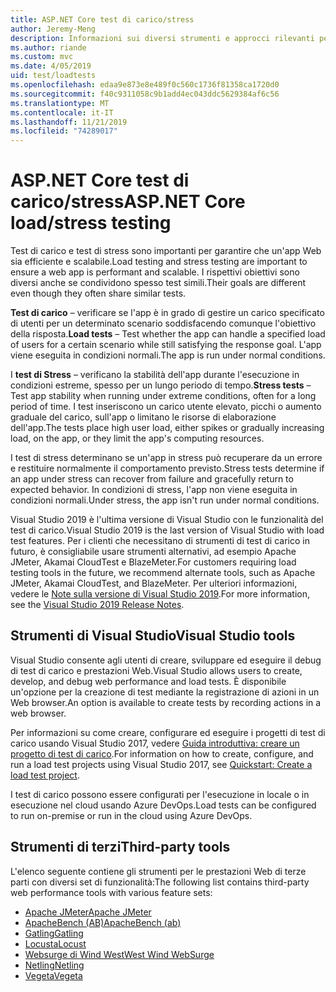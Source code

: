 ```yaml
---
title: ASP.NET Core test di carico/stress
author: Jeremy-Meng
description: Informazioni sui diversi strumenti e approcci rilevanti per test di carico e test di stress ASP.NET Core app.
ms.author: riande
ms.custom: mvc
ms.date: 4/05/2019
uid: test/loadtests
ms.openlocfilehash: edaa9e873e8e489f0c560c1736f81358ca1720d0
ms.sourcegitcommit: f40c9311058c9b1add4ec043ddc5629384af6c56
ms.translationtype: MT
ms.contentlocale: it-IT
ms.lasthandoff: 11/21/2019
ms.locfileid: "74289017"
---
```

# <a name="aspnet-core-loadstress-testing"></a><span data-ttu-id="a35a3-103">ASP.NET Core test di carico/stress</span><span class="sxs-lookup"><span data-stu-id="a35a3-103">ASP.NET Core load/stress testing</span></span>

<span data-ttu-id="a35a3-104">Test di carico e test di stress sono importanti per garantire che un'app Web sia efficiente e scalabile.</span><span class="sxs-lookup"><span data-stu-id="a35a3-104">Load testing and stress testing are important to ensure a web app is performant and scalable.</span></span> <span data-ttu-id="a35a3-105">I rispettivi obiettivi sono diversi anche se condividono spesso test simili.</span><span class="sxs-lookup"><span data-stu-id="a35a3-105">Their goals are different even though they often share similar tests.</span></span>

<span data-ttu-id="a35a3-106">**Test di carico** &ndash; verificare se l'app è in grado di gestire un carico specificato di utenti per un determinato scenario soddisfacendo comunque l'obiettivo della risposta.</span><span class="sxs-lookup"><span data-stu-id="a35a3-106">**Load tests** &ndash; Test whether the app can handle a specified load of users for a certain scenario while still satisfying the response goal.</span></span> <span data-ttu-id="a35a3-107">L'app viene eseguita in condizioni normali.</span><span class="sxs-lookup"><span data-stu-id="a35a3-107">The app is run under normal conditions.</span></span>

<span data-ttu-id="a35a3-108">I **test di Stress** &ndash; verificano la stabilità dell'app durante l'esecuzione in condizioni estreme, spesso per un lungo periodo di tempo.</span><span class="sxs-lookup"><span data-stu-id="a35a3-108">**Stress tests** &ndash; Test app stability when running under extreme conditions, often for a long period of time.</span></span> <span data-ttu-id="a35a3-109">I test inseriscono un carico utente elevato, picchi o aumento graduale del carico, sull'app o limitano le risorse di elaborazione dell'app.</span><span class="sxs-lookup"><span data-stu-id="a35a3-109">The tests place high user load, either spikes or gradually increasing load, on the app, or they limit the app's computing resources.</span></span>

<span data-ttu-id="a35a3-110">I test di stress determinano se un'app in stress può recuperare da un errore e restituire normalmente il comportamento previsto.</span><span class="sxs-lookup"><span data-stu-id="a35a3-110">Stress tests determine if an app under stress can recover from failure and gracefully return to expected behavior.</span></span> <span data-ttu-id="a35a3-111">In condizioni di stress, l'app non viene eseguita in condizioni normali.</span><span class="sxs-lookup"><span data-stu-id="a35a3-111">Under stress, the app isn't run under normal conditions.</span></span>

<span data-ttu-id="a35a3-112">Visual Studio 2019 è l'ultima versione di Visual Studio con le funzionalità del test di carico.</span><span class="sxs-lookup"><span data-stu-id="a35a3-112">Visual Studio 2019 is the last version of Visual Studio with load test features.</span></span> <span data-ttu-id="a35a3-113">Per i clienti che necessitano di strumenti di test di carico in futuro, è consigliabile usare strumenti alternativi, ad esempio Apache JMeter, Akamai CloudTest e BlazeMeter.</span><span class="sxs-lookup"><span data-stu-id="a35a3-113">For customers requiring load testing tools in the future, we recommend alternate tools, such as Apache JMeter, Akamai CloudTest, and BlazeMeter.</span></span> <span data-ttu-id="a35a3-114">Per ulteriori informazioni, vedere le [Note sulla versione di Visual Studio 2019](/visualstudio/releases/2019/release-notes-v16.0#test-tools).</span><span class="sxs-lookup"><span data-stu-id="a35a3-114">For more information, see the [Visual Studio 2019 Release Notes](/visualstudio/releases/2019/release-notes-v16.0#test-tools).</span></span>

## <a name="visual-studio-tools"></a><span data-ttu-id="a35a3-115">Strumenti di Visual Studio</span><span class="sxs-lookup"><span data-stu-id="a35a3-115">Visual Studio tools</span></span>

<span data-ttu-id="a35a3-116">Visual Studio consente agli utenti di creare, sviluppare ed eseguire il debug di test di carico e prestazioni Web.</span><span class="sxs-lookup"><span data-stu-id="a35a3-116">Visual Studio allows users to create, develop, and debug web performance and load tests.</span></span> <span data-ttu-id="a35a3-117">È disponibile un'opzione per la creazione di test mediante la registrazione di azioni in un Web browser.</span><span class="sxs-lookup"><span data-stu-id="a35a3-117">An option is available to create tests by recording actions in a web browser.</span></span>

<span data-ttu-id="a35a3-118">Per informazioni su come creare, configurare ed eseguire i progetti di test di carico usando Visual Studio 2017, vedere [Guida introduttiva: creare un progetto di test di carico](/visualstudio/test/quickstart-create-a-load-test-project?view=vs-2017).</span><span class="sxs-lookup"><span data-stu-id="a35a3-118">For information on how to create, configure, and run a load test projects using Visual Studio 2017, see [Quickstart: Create a load test project](/visualstudio/test/quickstart-create-a-load-test-project?view=vs-2017).</span></span>

<span data-ttu-id="a35a3-119">I test di carico possono essere configurati per l'esecuzione in locale o in esecuzione nel cloud usando Azure DevOps.</span><span class="sxs-lookup"><span data-stu-id="a35a3-119">Load tests can be configured to run on-premise or run in the cloud using Azure DevOps.</span></span>

## <a name="third-party-tools"></a><span data-ttu-id="a35a3-120">Strumenti di terzi</span><span class="sxs-lookup"><span data-stu-id="a35a3-120">Third-party tools</span></span>

<span data-ttu-id="a35a3-121">L'elenco seguente contiene gli strumenti per le prestazioni Web di terze parti con diversi set di funzionalità:</span><span class="sxs-lookup"><span data-stu-id="a35a3-121">The following list contains third-party web performance tools with various feature sets:</span></span>

* [<span data-ttu-id="a35a3-122">Apache JMeter</span><span class="sxs-lookup"><span data-stu-id="a35a3-122">Apache JMeter</span></span>](https://jmeter.apache.org/)
* [<span data-ttu-id="a35a3-123">ApacheBench (AB)</span><span class="sxs-lookup"><span data-stu-id="a35a3-123">ApacheBench (ab)</span></span>](https://httpd.apache.org/docs/2.4/programs/ab.html)
* [<span data-ttu-id="a35a3-124">Gatling</span><span class="sxs-lookup"><span data-stu-id="a35a3-124">Gatling</span></span>](https://gatling.io/)
* [<span data-ttu-id="a35a3-125">Locusta</span><span class="sxs-lookup"><span data-stu-id="a35a3-125">Locust</span></span>](https://locust.io/)
* [<span data-ttu-id="a35a3-126">Websurge di Wind West</span><span class="sxs-lookup"><span data-stu-id="a35a3-126">West Wind WebSurge</span></span>](https://websurge.west-wind.com/)
* [<span data-ttu-id="a35a3-127">Netling</span><span class="sxs-lookup"><span data-stu-id="a35a3-127">Netling</span></span>](https://github.com/hallatore/Netling)
* [<span data-ttu-id="a35a3-128">Vegeta</span><span class="sxs-lookup"><span data-stu-id="a35a3-128">Vegeta</span></span>](https://github.com/tsenart/vegeta)
